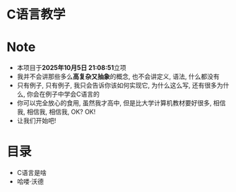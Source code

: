 <!--
 * @Author: xixi_
 * @Date: 2025-10-05 21:11:06
 * @LastEditors: xixi_
 * @LastEditTime: 2025-10-05 21:45:31
 * @FilePath: /CLanguageTeaching/README.md
 * Copyright (c) 2020-2025 by xixi_ , All Rights Reserved.
-->

<!-- 
    你他妈给我记住了, 学计算机不是为了应付老师, 更不是为了高薪, 而是为了让科技服务人民群众
 -->
# C语言教学

# Note
- 本项目于**2025年10月5日 21∶08∶51**立项
- 我并不会讲那些多么**高复杂又抽象**的概念, 也不会讲定义, 语法, 什么都没有
- 只有例子, 只有例子, 我只会告诉你该如何实现它, 为什么这么写, 还有很多为什么, 你会在例子中学会C语言的
- 你可以完全放心的食用, 虽然我才高中, 但是比大学计算机教材要好很多, 相信我, 相信我, 相信我, OK? OK!
- 让我们开始吧!

# 目录
- C语言是啥
- 哈喽·沃德